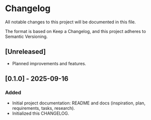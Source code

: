 # Changelog

All notable changes to this project will be documented in this file.

The format is based on Keep a Changelog, and this project adheres to Semantic Versioning.

## [Unreleased]
- Planned improvements and features.

## [0.1.0] - 2025-09-16
### Added
- Initial project documentation: README and docs (inspiration, plan, requirements, tasks, research).
- Initialized this CHANGELOG.
